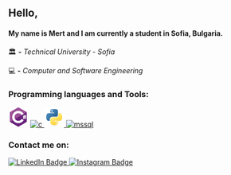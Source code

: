 ## Hello,
#### My name is Mert and I am currently a student in Sofia, Bulgaria.

 🏛️ **-** *Technical University - Sofia*
 
 💻 **-** *Computer and Software Engineering*


<!--![Anurag's GitHub stats](https://github-readme-stats.vercel.app/api?username=mertmzzx&show_icons=true&theme=dark)--->

### Programming languages and Tools:
<p>
  <img src="https://raw.githubusercontent.com/devicons/devicon/master/icons/csharp/csharp-original.svg" alt="csharp" width="40" height="40"/> </a> <a href="" target="_blank" rel="noreferrer"> 
  <img src="https://upload.wikimedia.org/wikipedia/commons/1/18/C_Programming_Language.svg" alt="c" width="40" height="40"/> </a> <a href="" target="_blank" rel="noreferrer"> 
  <img src="https://raw.githubusercontent.com/devicons/devicon/master/icons/python/python-original.svg" alt="python" width="40" height="40"/> </a> <a href="https://www.microsoft.com/en-us/sql-server" target="_blank" rel="noreferrer"> <img src="https://www.svgrepo.com/show/303229/microsoft-sql-server-logo.svg" alt="mssql" width="40" height="40"/> </a>

</p>



### Contact me on:
<div id="badges">
  <a href="https://www.linkedin.com/in/mertmzzx/">
    <img src="https://img.shields.io/badge/LinkedIn-blue?style=for-the-badge&logo=linkedin&logoColor=white" alt="LinkedIn Badge"/>
  </a>
<a href="https://www.instagram.com/mertmzzx/">  
<img src="https://img.shields.io/badge/Instagram-pink?style=for-the-badge&logo=instagram&logoColor=white" alt="Instagram Badge"/>
 </a>
 <!--- <a href="https://twitter.com/mertmzzx">
    <img src="https://img.shields.io/badge/Twitter-blue?style=for-the-badge&logo=twitter&logoColor=white" alt="Twitter Badge"/>
  </a> 
<a href="reddit.com/user/B3asTwe)">
    <img src="https://img.shields.io/badge/Reddit-red?style=for-the-badge&logo=reddit&logoColor=white" alt="Twitter Badge"/>
  </a> -->
</div>

